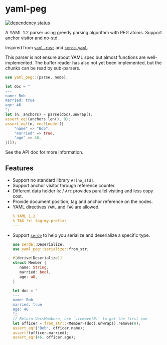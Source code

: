 # yaml-peg

[![dependency status](https://deps.rs/repo/github/KmolYuan/yaml-peg-rs/status.svg)](https://deps.rs/crate/yaml-peg/)

A YAML 1.2 parser using greedy parsing algorithm with PEG atoms. Support anchor visitor and no-std.

Inspired from [`yaml-rust`](https://github.com/chyh1990/yaml-rust) and [`serde-yaml`](https://github.com/dtolnay/serde-yaml).

This parser is not ensure about YAML spec but almost functions are well-implemented. The buffer reader has also not yet been implemented, but the chunks can be read by sub-parsers.

```rust
use yaml_peg::{parse, node};

let doc = "
---
name: Bob
married: true
age: 46
";
let (n, anchors) = parse(doc).unwrap();
assert_eq!(anchors.len(), 0);
assert_eq!(n, vec![node!({
    "name" => "Bob",
    "married" => true,
    "age" => 46,
})]);
```

See the API doc for more information.

## Features

+ Support no standard library `#![no_std]`.
+ Support anchor visitor through reference counter.
+ Different data holder `Rc` / `Arc` provides parallel visiting and less copy cost.
+ Provide document position, tag and anchor reference on the nodes.
+ YAML directives `YAML` and `TAG` are allowed.
  ```yaml
  % YAML 1.2
  % TAG !x! tag:my.prefix:
  ---
  ```
+ Support [`serde`](https://github.com/serde-rs/serde) to help you serialize and deserialize a specific type.
  ```rust
  use serde::Deserialize;
  use yaml_peg::serialize::from_str;

  #[derive(Deserialize)]
  struct Member {
     name: String,
     married: bool,
     age: u8,
  }

  let doc = "
  ---
  name: Bob
  married: true
  age: 46
  ";
  // Return Vec<Member>, use `.remove(0)` to get the first one
  let officer = from_str::<Member>(doc).unwrap().remove(0);
  assert_eq!("Bob", officer.name);
  assert!(officer.married);
  assert_eq!(46, officer.age);
  ```
